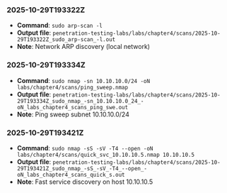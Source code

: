 ### 2025-10-29T193322Z
- **Command**: `sudo arp-scan -l`
- **Output file**: `penetration-testing-labs/labs/chapter4/scans/2025-10-29T193322Z_sudo_arp-scan_-l.out`
- **Note**: Network ARP discovery (local network)

### 2025-10-29T193334Z
- **Command**: `sudo nmap -sn 10.10.10.0/24 -oN labs/chapter4/scans/ping_sweep.nmap`
- **Output file**: `penetration-testing-labs/labs/chapter4/scans/2025-10-29T193334Z_sudo_nmap_-sn_10.10.10.0_24_-oN_labs_chapter4_scans_ping_swe.out`
- **Note**: Ping sweep subnet 10.10.10.0/24

### 2025-10-29T193421Z
- **Command**: `sudo nmap -sS -sV -T4 --open -oN labs/chapter4/scans/quick_svc_10.10.10.5.nmap 10.10.10.5`
- **Output file**: `penetration-testing-labs/labs/chapter4/scans/2025-10-29T193421Z_sudo_nmap_-sS_-sV_-T4_--open_-oN_labs_chapter4_scans_quick_s.out`
- **Note**: Fast service discovery on host 10.10.10.5

